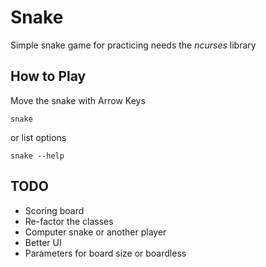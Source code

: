 # Snake
Simple snake game for practicing
needs the *ncurses* library

## How to Play
Move the snake with Arrow Keys
```
snake 
```
or list options
```
snake --help
```

## TODO
- Scoring board 
- Re-factor the classes
- Computer snake or another player
- Better UI
- Parameters for board size or boardless
